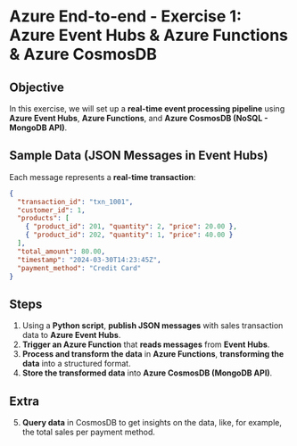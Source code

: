 # Azure End-to-end - Exercise 1: Azure Event Hubs & Azure Functions & Azure CosmosDB

## **Objective**  

In this exercise, we will set up a **real-time event processing pipeline** using **Azure Event Hubs**, **Azure Functions**, and **Azure CosmosDB (NoSQL - MongoDB API)**.  

## **Sample Data (JSON Messages in Event Hubs)**  

Each message represents a **real-time transaction**:  

```json
{
  "transaction_id": "txn_1001",
  "customer_id": 1,
  "products": [
    { "product_id": 201, "quantity": 2, "price": 20.00 },
    { "product_id": 202, "quantity": 1, "price": 40.00 }
  ],
  "total_amount": 80.00,
  "timestamp": "2024-03-30T14:23:45Z",
  "payment_method": "Credit Card"
}
```

## **Steps**  

1. Using a **Python script**, **publish JSON messages** with sales transaction data to **Azure Event Hubs**.  
2. **Trigger an Azure Function** that **reads messages** from **Event Hubs**.  
3. **Process and transform the data** in **Azure Functions**, **transforming the data** into a structured format.  
4. **Store the transformed data** into **Azure CosmosDB (MongoDB API)**.  

## Extra

5. **Query data** in CosmosDB to get insights on the data, like, for example, the total sales per payment method. 